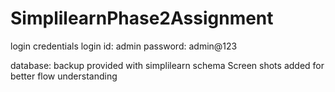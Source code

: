 # SimplilearnPhase2Assignment
login credentials
login id: admin
password: admin@123

database: backup provided with simplilearn schema
Screen shots added for better flow understanding
